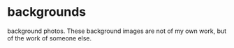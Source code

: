 # backgrounds
background photos.  These background images are not of my own work, but of the work of someone else.
